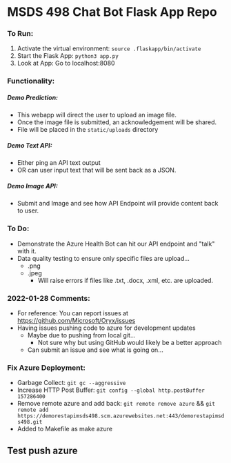 # MSDS 498 Chat Bot Flask App Repo

### To Run:

1. Activate the virtual environment: `source .flaskapp/bin/activate`
2. Start the Flask App: `python3 app.py`
3. Look at App: Go to localhost:8080


### Functionality:

##### Demo Prediction:
- This webapp will direct the user to upload an image file.
- Once the image file is submitted, an acknowledgement will be shared.
- File will be placed in the `static/uploads` directory

##### Demo Text API:
- Either ping an API text output
- OR can user input text that will be sent back as a JSON.

##### Demo Image API:
- Submit and Image and see how API Endpoint will provide content back to user.

### To Do:
- Demonstrate the Azure Health Bot can hit our API endpoint and "talk" with it.
- Data quality testing to ensure only specific files are upload...
    - .png
    - .jpeg
        - Will raise errors if files like .txt, .docx, .xml, etc. are uploaded.

### 2022-01-28 Comments:
- For reference: You can report issues at https://github.com/Microsoft/Oryx/issues
- Having issues pushing code to azure for development updates
    - Maybe due to pushing from local git...
        - Not sure why but using GitHub would likely be a better approach
    - Can submit an issue and see what is going on...

### Fix Azure Deployment:
- Garbage Collect: `git gc --aggressive`
- Increase HTTP Post Buffer: `git config --global http.postBuffer 157286400`
- Remove remote azure and add back: `git remote remove azure` && `git remote add https://demorestapimsds498.scm.azurewebsites.net:443/demorestapimsds498.git`
- Added to Makefile as make azure

## Test push azure
